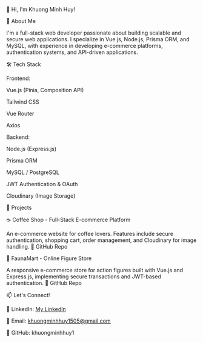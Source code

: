 👋 Hi, I'm Khuong Minh Huy!

🚀 About Me

I'm a full-stack web developer passionate about building scalable and secure web applications. I specialize in Vue.js, Node.js, Prisma ORM, and MySQL, with experience in developing e-commerce platforms, authentication systems, and API-driven applications.

🛠️ Tech Stack

Frontend:

Vue.js (Pinia, Composition API)

Tailwind CSS

Vue Router

Axios

Backend:

Node.js (Express.js)

Prisma ORM

MySQL / PostgreSQL

JWT Authentication & OAuth

Cloudinary (Image Storage)

📌 Projects

☕ Coffee Shop - Full-Stack E-commerce Platform

An e-commerce website for coffee lovers. Features include secure authentication, shopping cart, order management, and Cloudinary for image handling.
🔗 GitHub Repo

🛒 FaunaMart - Online Figure Store

A responsive e-commerce store for action figures built with Vue.js and Express.js, implementing secure transactions and JWT-based authentication.
🔗 GitHub Repo

📫 Let's Connect!

💼 LinkedIn: [My LinkedIn](https://www.linkedin.com/in/khuong-minh-huy/)

📧 Email: khuongminhhuy1505@gmail.com

🔗 GitHub: khuongminhhuy1
